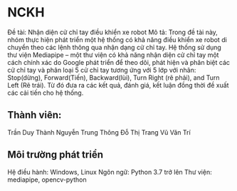 # NCKH
Đề tài: Nhận diện cử chỉ tay điều khiển xe robot
Mô tả: Trong đề tài này, nhóm thực hiện phát triển một hệ thống có khả năng điều khiển xe
robot di chuyển theo các lệnh thông qua nhận dạng cử chỉ tay. Hệ thống sử dụng thư
viện Mediapipe – một thư viện có khả năng nhận diện cử chỉ tay một cách chính xác
do Google phát triển để theo dõi, phát hiện và phân biệt các cử chỉ tay và phân loại 5
cử chỉ tay tương ứng với 5 lớp với nhãn: Stop(dừng), Forward(Tiến), Backward(lùi),
Turn Right (rẽ phải), and Turn Left (Rẽ trái). Từ đó đưa ra các kết quả, đánh giá, kết
luận đồng thời đề xuất các cải tiến cho hệ thống.

## Thành viên:
Trần Duy Thành 
Nguyễn Trung Thông
Đỗ Thị Trang 
Vũ Văn Trí 

## Môi trường phát triển
Hệ điều hành: Windows, Linux
Ngôn ngữ: Python 3.7 trở lên
Thư viện: mediapipe, opencv-python

